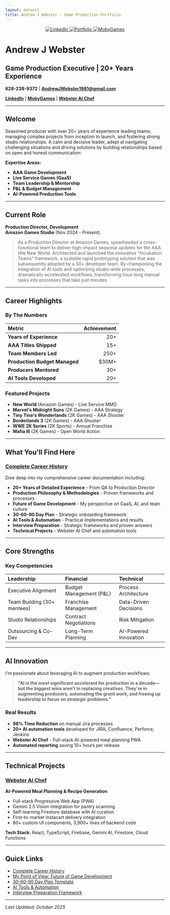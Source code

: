 ```yaml
---
layout: default
title: Andrew J Webster - Game Production Portfolio
---
```


<p align="center">
  <a href="https://www.linkedin.com/in/andrew-j-webster-4b0b7b1b3/">
    <img src="https://img.shields.io/badge/LinkedIn-Connect-blue?style=for-the-badge&logo=linkedin" alt="LinkedIn"/>
  </a>
  <a href="https://ai-chef-meal-planner.web.app">
    <img src="https://img.shields.io/badge/Portfolio-Webster_AI_Chef-green?style=for-the-badge&logo=firebase" alt="Portfolio"/>
  </a>
  <a href="https://www.mobygames.com/person/581444/andrew-webster/">
    <img src="https://img.shields.io/badge/MobyGames-Profile-orange?style=for-the-badge" alt="MobyGames"/>
  </a>
</p>

# Andrew J Webster
## Game Production Executive | 20+ Years Experience

**628-238-9372** | **AndrewJWebster1981@gmail.com**

**[LinkedIn](https://www.linkedin.com/in/andrew-j-webster-4b0b7b1b3/)** | **[MobyGames](https://www.mobygames.com/person/581444/andrew-webster/)** | **[Webster AI Chef](https://ai-chef-meal-planner.web.app)**

---

## Welcome

Seasoned producer with over 20+ years of experience leading teams, managing complex projects from inception to launch, and fostering strong studio relationships. A calm and decisive leader, adept at navigating challenging situations and driving solutions by building relationships based on open and honest communication:

**Expertise Areas:**
- **AAA Game Development**
- **Live Service Games (GaaS)**
- **Team Leadership & Mentorship**
- **P&L & Budget Management**
- **AI-Powered Production Tools**

---

## Current Role

**Production Director, Development**  
**Amazon Games Studio** (Nov 2024 - Present)

> As a Production Director at Amazon Games, spearheaded a cross-functional team to deliver high-impact seasonal updates for the AAA title New World. Architected and launched the innovative "Incubation Teams" framework, a scalable rapid prototyping solution that was subsequently adopted by a 50+ developer team. By championing the integration of AI tools and optimizing studio-wide processes, dramatically accelerated workflows, transforming hour-long manual tasks into processes that take just minutes.

---

## Career Highlights

### By The Numbers

| Metric | Achievement |
|:--|--:|
| **Years of Experience** | 20+ |
| **AAA Titles Shipped** | 15+ |
| **Team Members Led** | 250+ |
| **Production Budget Managed** | $30M+ |
| **Producers Mentored** | 30+ |
| **AI Tools Developed** | 20+ |

### Featured Projects

- **New World** (Amazon Games) - Live Service MMO
- **Marvel's Midnight Suns** (2K Games) - AAA Strategy
- **Tiny Tina's Wonderlands** (2K Games) - AAA Shooter
- **Borderlands 3** (2K Games) - AAA Shooter
- **WWE 2K Series** (2K Sports) - Annual Franchise
- **Mafia III** (2K Games) - Open World Action

---

## What You'll Find Here

### [Complete Career History](Andrew_Webster_Complete_Career_History.md)

Dive deep into my comprehensive career documentation including:

- **20+ Years of Detailed Experience** - From QA to Production Director
- **Production Philosophy & Methodologies** - Proven frameworks and processes
- **Future of Game Development** - My perspective on GaaS, AI, and team culture
- **30-60-90 Day Plan** - Strategic onboarding framework
- **AI Tools & Automation** - Practical implementations and results
- **Interview Preparation** - Strategic frameworks and proven answers
- **Technical Projects** - Webster AI Chef and automation tools

---

## Core Strengths

### Key Competencies

| Leadership | Financial | Technical |
|:--|:--|:--|
| Executive Alignment | Budget Management (P&L) | Process Architecture |
| Team Building (30+ mentees) | Franchise Management | Data-Driven Decisions |
| Studio Relationships | Contract Negotiations | Risk Mitigation |
| Outsourcing & Co-Dev | Long-Term Planning | AI-Powered Innovation |

---

## AI Innovation

I'm passionate about leveraging AI to augment production workflows:

> **"AI is the most significant accelerant for production in a decade—but the biggest wins aren't in replacing creatives. They're in augmenting producers, automating the grunt work, and freeing up leadership to focus on strategic problems."**

### Real Results

- **98% Time Reduction** on manual Jira processes
- **20+ AI automation tools** developed for JIRA, Confluence, Perforce, Jenkins
- **Webster AI Chef** - Full-stack AI-powered meal planning PWA
- **Automated reporting** saving 10+ hours per release

---

## Technical Projects

### [Webster AI Chef](https://ai-chef-meal-planner.web.app)

**AI-Powered Meal Planning & Recipe Generation**

- Full-stack Progressive Web App (PWA)
- Gemini 2.5 Vision integration for pantry scanning
- Self-learning Firestore database with AI curation
- First-to-market Instacart delivery integration
- 80+ custom UI components, 3,900+ lines of backend code

**Tech Stack:** React, TypeScript, Firebase, Gemini AI, Firestore, Cloud Functions

---

## Quick Links

- [Complete Career History](Andrew_Webster_Complete_Career_History.md)
- [My Point of View: Future of Game Development](Andrew_Webster_Complete_Career_History.md#my-point-of-view-the-future-of-game-development--production)
- [30-60-90 Day Plan Template](Andrew_Webster_Complete_Career_History.md#the-30-60-90-day-plan-template)
- [AI Tools & Automation](Andrew_Webster_Complete_Career_History.md#ai-tools--automation-expertise)
- [Interview Preparation Framework](Andrew_Webster_Complete_Career_History.md#interview-preparation--strategic-framework)

---

*Last Updated: October 2025*